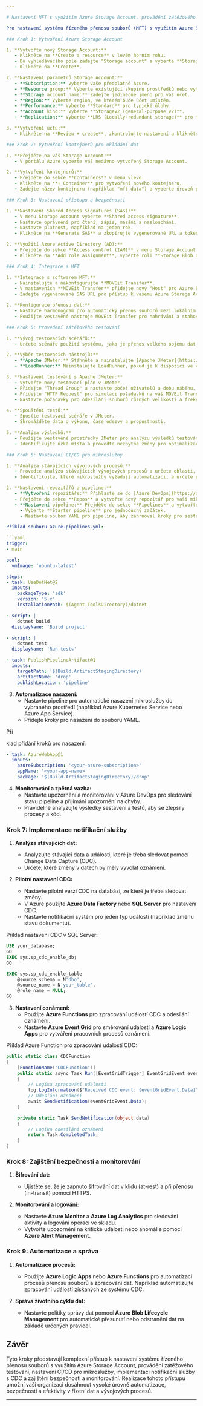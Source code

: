 ```yaml
---

# Nastavení MFT s využitím Azure Storage Account, provádění zátěžového testování, nastavení CI/CD pro mikroslužby a implementace notifikační služby

Pro nastavení systému řízeného přenosu souborů (MFT) s využitím Azure Storage Account, provádění zátěžového testování, nastavení CI/CD pro mikroslužby a implementaci notifikační služby postupujte podle následujících kroků:

### Krok 1: Vytvoření Azure Storage Account

1. **Vytvořte nový Storage Account:**
   - Klikněte na **Create a resource** v levém horním rohu.
   - Do vyhledávacího pole zadejte "Storage account" a vyberte **Storage account**.
   - Klikněte na **Create**.

2. **Nastavení parametrů Storage Account:**
   - **Subscription:** Vyberte vaše předplatné Azure.
   - **Resource group:** Vyberte existující skupinu prostředků nebo vytvořte novou.
   - **Storage account name:** Zadejte jedinečné jméno pro váš účet.
   - **Region:** Vyberte region, ve kterém bude účet umístěn.
   - **Performance:** Vyberte **Standard** pro typické úlohy.
   - **Account kind:** Vyberte **StorageV2 (general-purpose v2)**.
   - **Replication:** Vyberte **LRS (Locally-redundant storage)** pro minimální náklady a jednoduchost.

3. **Vytvoření účtu:**
   - Klikněte na **Review + create**, zkontrolujte nastavení a klikněte na **Create**.

### Krok 2: Vytvoření kontejnerů pro ukládání dat

1. **Přejděte na váš Storage Account:**
   - V portálu Azure vyberte váš nedávno vytvořený Storage Account.

2. **Vytvoření kontejnerů:**
   - Přejděte do sekce **Containers** v menu vlevo.
   - Klikněte na **+ Container** pro vytvoření nového kontejneru.
   - Zadejte název kontejneru (například "mft-data") a vyberte úroveň přístupu **Private**.

### Krok 3: Nastavení přístupu a bezpečnosti

1. **Nastavení Shared Access Signatures (SAS):**
   - V menu Storage Account vyberte **Shared access signature**.
   - Nastavte oprávnění pro čtení, zápis, mazání a naslouchání.
   - Nastavte platnost, například na jeden rok.
   - Klikněte na **Generate SAS** a zkopírujte vygenerované URL a token.

2. **Využití Azure Active Directory (AD):**
   - Přejděte do sekce **Access control (IAM)** v menu Storage Account.
   - Klikněte na **Add role assignment**, vyberte roli **Storage Blob Data Contributor** a přidejte uživatele nebo skupiny, které budou mít přístup k účtu.

### Krok 4: Integrace s MFT

1. **Integrace s softwarem MFT:**
   - Nainstalujte a nakonfigurujte **MOVEit Transfer**.
   - V nastaveních **MOVEit Transfer** přidejte nový "Host" pro Azure Blob Storage.
   - Zadejte vygenerované SAS URL pro přístup k vašemu Azure Storage Account.

2. **Konfigurace přenosu dat:**
   - Nastavte harmonogram pro automatický přenos souborů mezi lokálním serverem a Azure Storage Account.
   - Použijte vestavěné nástroje MOVEit Transfer pro nahrávání a stahování souborů.

### Krok 5: Provedení zátěžového testování

1. **Vývoj testovacích scénářů:**
   - Určete scénáře použití systému, jako je přenos velkého objemu dat, mnoho současných připojení a vysokofrekvenční přenosy.

2. **Výběr testovacích nástrojů:**
   - **Apache JMeter:** Stáhněte a nainstalujte [Apache JMeter](https://jmeter.apache.org/).
   - **LoadRunner:** Nainstalujte LoadRunner, pokud je k dispozici ve vaší organizaci.

3. **Nastavení testování s Apache JMeter:**
   - Vytvořte nový testovací plán v JMeter.
   - Přidejte "Thread Group" a nastavte počet uživatelů a dobu náběhu.
   - Přidejte "HTTP Request" pro simulaci požadavků na váš MOVEit Transfer, přenášející data do Azure Blob Storage.
   - Nastavte požadavky pro odesílání souborů různých velikostí a frekvencí.

4. **Spouštění testů:**
   - Spusťte testovací scénáře v JMeter.
   - Shromážděte data o výkonu, čase odezvy a propustnosti.

5. **Analýza výsledků:**
   - Použijte vestavěné prostředky JMeter pro analýzu výsledků testování.
   - Identifikujte úzká místa a proveďte nezbytné změny pro optimalizaci výkonu.

### Krok 6: Nastavení CI/CD pro mikroslužby

1. **Analýza stávajících vývojových procesů:**
   - Proveďte analýzu stávajících vývojových procesů a určete oblasti, které lze automatizovat pomocí CI/CD.
   - Identifikujte, které mikroslužby vyžadují automatizaci, a určete priority.

2. **Nastavení repozitářů a pipeline:**
   - **Vytvoření repozitáře:** Přihlaste se do [Azure DevOps](https://dev.azure.com/) a vytvořte nový projekt.
   - Přejděte do sekce **Repos** a vytvořte nový repozitář pro vaši mikroslužbu.
   - **Nastavení pipeline:** Přejděte do sekce **Pipelines** a vytvořte novou pipeline.
     - Vyberte **Starter pipeline** pro jednoduchý začátek.
     - Nastavte soubor YAML pro pipeline, aby zahrnoval kroky pro sestavení, testování a nasazení vaší mikroslužby.

Příklad souboru azure-pipelines.yml:

```yaml
trigger:
- main

pool:
  vmImage: 'ubuntu-latest'

steps:
- task: UseDotNet@2
  inputs:
    packageType: 'sdk'
    version: '5.x'
    installationPath: $(Agent.ToolsDirectory)/dotnet

- script: |
    dotnet build
  displayName: 'Build project'

- script: |
    dotnet test
  displayName: 'Run tests'

- task: PublishPipelineArtifact@1
  inputs:
    targetPath: '$(Build.ArtifactStagingDirectory)'
    artifactName: 'drop'
    publishLocation: 'pipeline'
```

3. **Automatizace nasazení:**
   - Nastavte pipeline pro automatické nasazení mikroslužby do vybraného prostředí (například Azure Kubernetes Service nebo Azure App Service).
   - Přidejte kroky pro nasazení do souboru YAML.

Pří

klad přidání kroků pro nasazení:

```yaml
- task: AzureWebApp@1
  inputs:
    azureSubscription: '<your-azure-subscription>'
    appName: '<your-app-name>'
    package: '$(Build.ArtifactStagingDirectory)/drop'
```

4. **Monitorování a zpětná vazba:**
   - Nastavte upozornění a monitorování v Azure DevOps pro sledování stavu pipeline a přijímání upozornění na chyby.
   - Pravidelně analyzujte výsledky sestavení a testů, aby se zlepšily procesy a kód.

### Krok 7: Implementace notifikační služby

1. **Analýza stávajících dat:**
   - Analyzujte stávající data a události, které je třeba sledovat pomocí Change Data Capture (CDC).
   - Určete, které změny v datech by měly vyvolat oznámení.

2. **Pilotní nastavení CDC:**
   - Nastavte pilotní verzi CDC na databázi, ze které je třeba sledovat změny.
   - V Azure použijte **Azure Data Factory** nebo **SQL Server** pro nastavení CDC.
   - Nastavte notifikační systém pro jeden typ události (například změnu stavu dokumentu).

Příklad nastavení CDC v SQL Server:

```sql
USE your_database;
GO
EXEC sys.sp_cdc_enable_db;
GO

EXEC sys.sp_cdc_enable_table
    @source_schema = N'dbo',
    @source_name = N'your_table',
    @role_name = NULL;
GO
```

3. **Nastavení oznámení:**
   - Použijte **Azure Functions** pro zpracování událostí CDC a odesílání oznámení.
   - Nastavte **Azure Event Grid** pro směrování událostí a **Azure Logic Apps** pro vytváření pracovních procesů oznámení.

Příklad Azure Function pro zpracování událostí CDC:

```csharp
public static class CDCFunction
{
    [FunctionName("CDCFunction")]
    public static async Task Run([EventGridTrigger] EventGridEvent eventGridEvent, ILogger log)
    {
        // Logika zpracování události
        log.LogInformation($"Received CDC event: {eventGridEvent.Data}");
        // Odeslání oznámení
        await SendNotification(eventGridEvent.Data);
    }

    private static Task SendNotification(object data)
    {
        // Logika odesílání oznámení
        return Task.CompletedTask;
    }
}
```

### Krok 8: Zajištění bezpečnosti a monitorování

1. **Šifrování dat:**
   - Ujistěte se, že je zapnuto šifrování dat v klidu (at-rest) a při přenosu (in-transit) pomocí HTTPS.

2. **Monitorování a logování:**
   - Nastavte **Azure Monitor** a **Azure Log Analytics** pro sledování aktivity a logování operací ve skladu.
   - Vytvořte upozornění na kritické události nebo anomálie pomocí **Azure Alert Management**.

### Krok 9: Automatizace a správa

1. **Automatizace procesů:**
   - Použijte **Azure Logic Apps** nebo **Azure Functions** pro automatizaci procesů přenosu souborů a zpracování dat. Například automatizujte zpracování událostí získaných ze systému CDC.

2. **Správa životního cyklu dat:**
   - Nastavte politiky správy dat pomocí **Azure Blob Lifecycle Management** pro automatické přesunutí nebo odstranění dat na základě určených pravidel.

## Závěr

Tyto kroky představují komplexní přístup k nastavení systému řízeného přenosu souborů s využitím Azure Storage Account, provádění zátěžového testování, nastavení CI/CD pro mikroslužby, implementaci notifikační služby s CDC a zajištění bezpečnosti a monitorování. Realizace tohoto přístupu umožní vaší organizaci dosáhnout vysoké úrovně automatizace, bezpečnosti a efektivity v řízení dat a vývojových procesů.

--- 
```

